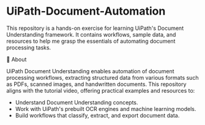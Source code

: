 # UiPath-Document-Automation

This repository is a hands-on exercise for learning UiPath's Document Understanding framework. It contains workflows, sample data, and resources to help me grasp the essentials of automating document processing tasks.

📖 About

UiPath Document Understanding enables automation of document processing workflows, extracting structured data from various formats such as PDFs, scanned images, and handwritten documents. This repository aligns with the tutorial video, offering practical examples and resources to:

- Understand Document Understanding concepts.
- Work with UiPath's prebuilt OCR engines and machine learning models.
- Build workflows that classify, extract, and export document data.
